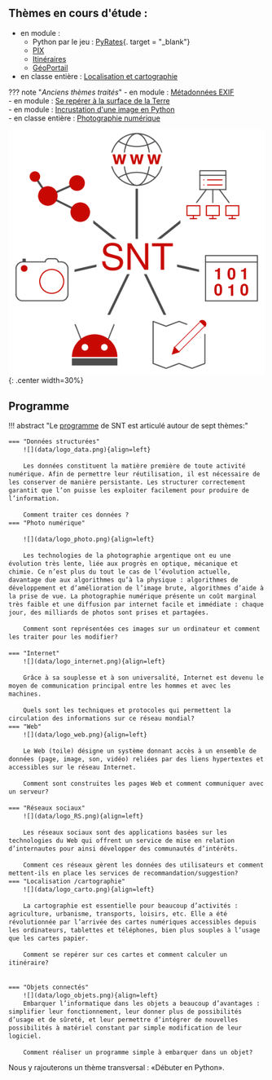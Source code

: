 ## Thèmes en cours d'étude : 

- en module : 
    - Python par le jeu : [PyRates](https://py-rates.fr/){. target = "_blank"}
    - [PIX](./TT_PIX/cours/)
    - [Itinéraires](./Theme2_Localisation_Cartographie/Activité4_Itineraires/) 
    - [GéoPortail](./Theme2_Localisation_Cartographie/Activité3_GeoPortail/)  
- en classe entière : [Localisation et cartographie](./Theme2_Localisation_Cartographie/cours/)  



??? note "*Anciens thèmes traités*"
    - en module : [Métadonnées EXIF](./Theme2_Localisation_Cartographie/Activité2_Exif/)  
    - en module : [Se repérer à la surface de la Terre](./Theme2_Localisation_Cartographie/Activité1_GPS/)  
    - en module : [Incrustation d'une image en Python](./Theme1_Photographie_numerique/z_incrustation_image/)  
    - en classe entière : [Photographie numérique](./Theme1_Photographie_numerique/cours/)  

<!--


- [207 GA](https://capytale2.ac-paris.fr/web/c-auth/list?returnto=/web/code/01c9-200908)
- [207 GB](https://capytale2.ac-paris.fr/web/c-auth/list?returnto=/web/code/f727-201289)


- [215 GA](https://capytale2.ac-paris.fr/web/c-auth/list?returnto=/web/code/5233-201287)
- [215 GB](https://capytale2.ac-paris.fr/web/c-auth/list?returnto=/web/code/49a9-201288)

-->



![image](data/logo_SNT.png){: .center width=30%}



## Programme 




!!! abstract "Le [programme](https://eduscol.education.fr/1670/programmes-et-ressources-en-sciences-numeriques-et-technologie-voie-gt) de SNT est articulé autour de sept thèmes:"

    === "Données structurées"
        ![](data/logo_data.png){align=left}
        
        Les données constituent la matière première de toute activité numérique. Afin de permettre leur réutilisation, il est nécessaire de les conserver de manière persistante. Les structurer correctement garantit que l’on puisse les exploiter facilement pour produire de l’information.

        Comment traiter ces données ?
    === "Photo numérique"

        ![](data/logo_photo.png){align=left}
        
        Les technologies de la photographie argentique ont eu une évolution très lente, liée aux progrès en optique, mécanique et chimie. Ce n’est plus du tout le cas de l’évolution actuelle, davantage due aux algorithmes qu’à la physique : algorithmes de développement et d’amélioration de l’image brute, algorithmes d’aide à la prise de vue. La photographie numérique présente un coût marginal très faible et une diffusion par internet facile et immédiate : chaque jour, des milliards de photos sont prises et partagées.

        Comment sont représentées ces images sur un ordinateur et comment les traiter pour les modifier?

    === "Internet"
        ![](data/logo_internet.png){align=left}

        Grâce à sa souplesse et à son universalité, Internet est devenu le moyen de communication principal entre les hommes et avec les machines.

        Quels sont les techniques et protocoles qui permettent la circulation des informations sur ce réseau mondial?
    === "Web"
        ![](data/logo_web.png){align=left}

        Le Web (toile) désigne un système donnant accès à un ensemble de données (page, image, son, vidéo) reliées par des liens hypertextes et accessibles sur le réseau Internet.

        Comment sont construites les pages Web et comment communiquer avec un serveur?

    === "Réseaux sociaux"
        ![](data/logo_RS.png){align=left}

        Les réseaux sociaux sont des applications basées sur les technologies du Web qui offrent un service de mise en relation d’internautes pour ainsi développer des communautés d’intérêts.

        Comment ces réseaux gèrent les données des utilisateurs et comment mettent-ils en place les services de recommandation/suggestion?
    === "Localisation /cartographie"
        ![](data/logo_carto.png){align=left}

        La cartographie est essentielle pour beaucoup d’activités : agriculture, urbanisme, transports, loisirs, etc. Elle a été révolutionnée par l’arrivée des cartes numériques accessibles depuis les ordinateurs, tablettes et téléphones, bien plus souples à l’usage que les cartes papier.

        Comment se repérer sur ces cartes et comment calculer un itinéraire?


    === "Objets connectés"
        ![](data/logo_objets.png){align=left}
        Embarquer l’informatique dans les objets a beaucoup d’avantages : simplifier leur fonctionnement, leur donner plus de possibilités d’usage et de sûreté, et leur permettre d’intégrer de nouvelles possibilités à matériel constant par simple modification de leur logiciel.

        Comment réaliser un programme simple à embarquer dans un objet?


Nous y rajouterons un thème transversal : «Débuter en Python».

